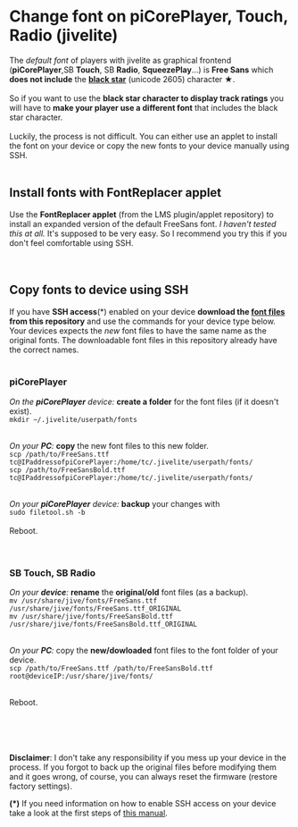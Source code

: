 Change font on piCorePlayer, Touch, Radio (jivelite)
====

The *default font* of players with jivelite as graphical frontend (**piCorePlayer**,SB **Touch**, SB **Radio**, **SqueezePlay**...) is **Free Sans** which **does not include** the [**black star**](https://www.fileformat.info/info/unicode/char/2605/index.htm) (unicode 2605) character ★.<br><br>
So if you want to use the **black star character to display track ratings** you will have to **make your player use a different font** that includes the black star character.<br><br>
Luckily, the process is not difficult. You can either use an applet to install the font on your device or copy the new fonts to your device manually using SSH.<br><br>

## Install fonts with FontReplacer applet

Use the **FontReplacer applet** (from the LMS plugin/applet repository) to install an expanded version of the default FreeSans font. *I haven't tested this at all.* It's supposed to be very easy. So I recommend you try this if you don't feel comfortable using SSH.<br><br><br>

## Copy fonts to device using SSH

If you have **SSH access**(*) enabled on your device **download the [font files](https://github.com/AF-1/sobras/tree/main/lms-jivelite-change-font/new_fonts) from this repository** and use the commands for your device type below. Your devices expects the *new* font files to have the same name as the original fonts. The downloadable font files in this repository already have the correct names.<br><br>

### piCorePlayer

*On the **piCorePlayer** device:* **create a folder** for the font files (if it doesn't exist).<br>
`mkdir ~/.jivelite/userpath/fonts`
<br><br>

*On your **PC**:* **copy** the new font files to this new folder.<br>
`scp /path/to/FreeSans.ttf tc@IPaddressofpiCorePlayer:/home/tc/.jivelite/userpath/fonts/`<br>
`scp /path/to/FreeSansBold.ttf tc@IPaddressofpiCorePlayer:/home/tc/.jivelite/userpath/fonts/`
<br><br>

*On your **piCorePlayer** device:* **backup** your changes with<br>
`sudo filetool.sh -b`
<br><br>
Reboot.
<br><br><br>


### SB Touch, SB Radio

*On your **device**:* **rename** the **original/old** font files (as a backup).<br>
`mv /usr/share/jive/fonts/FreeSans.ttf /usr/share/jive/fonts/FreeSans.ttf_ORIGINAL`<br>
`mv /usr/share/jive/fonts/FreeSansBold.ttf /usr/share/jive/fonts/FreeSansBold.ttf_ORIGINAL`
<br><br>

*On your **PC**:* copy the **new/dowloaded** font files to the font folder of your device.<br>
`scp /path/to/FreeSans.ttf /path/to/FreeSansBold.ttf root@deviceIP:/usr/share/jive/fonts/`
<br><br>

Reboot.
<br><br><br><br><br>

**Disclaimer**: I don't take any responsibility if you mess up your device in the process. If you forgot to back up the original files before modifying them and it goes wrong, of course, you can always reset the firmware (restore factory settings).<br>

**(*)** If you need information on how to enable SSH access on your device take a look at the first steps of [this manual](https://github.com/AF-1/sobras/tree/main/lms-nowplaying_screen_with_ratings/).

